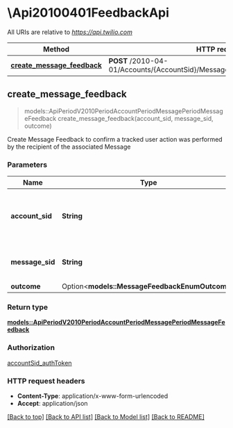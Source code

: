 # \Api20100401FeedbackApi

All URIs are relative to *https://api.twilio.com*

Method | HTTP request | Description
------------- | ------------- | -------------
[**create_message_feedback**](Api20100401FeedbackApi.md#create_message_feedback) | **POST** /2010-04-01/Accounts/{AccountSid}/Messages/{MessageSid}/Feedback.json | 



## create_message_feedback

> models::ApiPeriodV2010PeriodAccountPeriodMessagePeriodMessageFeedback create_message_feedback(account_sid, message_sid, outcome)


Create Message Feedback to confirm a tracked user action was performed by the recipient of the associated Message

### Parameters


Name | Type | Description  | Required | Notes
------------- | ------------- | ------------- | ------------- | -------------
**account_sid** | **String** | The SID of the [Account](https://www.twilio.com/docs/iam/api/account) associated with the Message resource for which to create MessageFeedback. | [required] |
**message_sid** | **String** | The SID of the Message resource for which to create MessageFeedback. | [required] |
**outcome** | Option<**models::MessageFeedbackEnumOutcome**> |  |  |

### Return type

[**models::ApiPeriodV2010PeriodAccountPeriodMessagePeriodMessageFeedback**](api.v2010.account.message.message_feedback.md)

### Authorization

[accountSid_authToken](../README.md#accountSid_authToken)

### HTTP request headers

- **Content-Type**: application/x-www-form-urlencoded
- **Accept**: application/json

[[Back to top]](#) [[Back to API list]](../README.md#documentation-for-api-endpoints) [[Back to Model list]](../README.md#documentation-for-models) [[Back to README]](../README.md)

